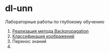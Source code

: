 # dl-unn

Лабораторные работы по глубокому обучению

1. [Реализация метода Backpropagation](notebooks/01_Backpropagation.ipynb)
2. [Классификация изображений](notebooks/02_Cassifier.ipynb)
3. Перенос знаний
4. 